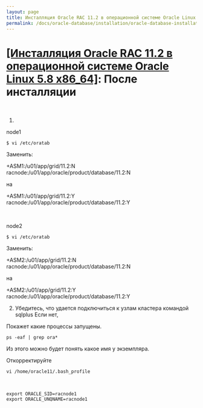 ```yaml
---
layout: page
title: Инсталляция Oracle RAC 11.2 в операционной системе Oracle Linux 5.8 x86_64
permalink: /docs/oracle-database/installation/oracle-database-installation/distributed/rac/linux/5.8/oracle/11.2/post-installation-tasks/
---
```


# <a href="/docs/oracle-database/installation/oracle-database-installation/distributed/rac/linux/5.8/oracle/11.2/">[Инсталляция Oracle RAC 11.2 в операционной системе Oracle Linux 5.8 x86_64]</a>: После инсталляции

<br/>

1)

node1

	$ vi /etc/oratab

Заменить:

+ASM1:/u01/app/grid/11.2:N
racnode:/u01/app/oracle/product/database/11.2:N

на

+ASM1:/u01/app/grid/11.2:Y
racnode:/u01/app/oracle/product/database/11.2:Y


<br/>


node2


	$ vi /etc/oratab

Заменить:

+ASM2:/u01/app/grid/11.2:N
racnode:/u01/app/oracle/product/database/11.2:N

на

+ASM2:/u01/app/grid/11.2:Y
racnode:/u01/app/oracle/product/database/11.2:Y



2) Убедитесь, что удается подключиться к узлам кластера командой sqlplus
Если нет,

Покажет какие процессы запущены.

	ps -eaf | grep ora*

Из этого можно будет понять какое имя у экземпляра.

Откорректируйте

	vi /home/oracle11/.bash_profile

<br/>

	export ORACLE_SID=racnode1
	export ORACLE_UNQNAME=racnode1
